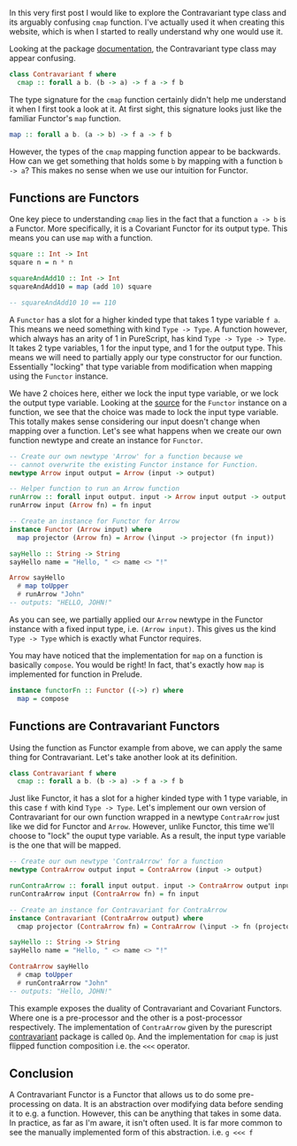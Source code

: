 In this very first post I would like to explore the Contravariant type class and its arguably confusing `cmap` function. I've actually used it when creating this website, which is when I started to really understand why one would use it.

Looking at the package [documentation](https://pursuit.purescript.org/packages/purescript-contravariant/5.0.0/docs/Data.Functor.Contravariant), the Contravariant type class may appear confusing.
```hs
class Contravariant f where
  cmap :: forall a b. (b -> a) -> f a -> f b
```
The type signature for the `cmap` function certainly didn't help me understand it when I first took a look at it.  At first sight, this signature looks just like the familiar Functor's `map` function.
```hs
map :: forall a b. (a -> b) -> f a -> f b
```
However, the types of the `cmap` mapping function appear to be backwards. How can we get something that holds some `b` by mapping with a function `b -> a`? This makes no sense when we use our intuition for Functor.

## Functions are Functors
One key piece to understanding `cmap` lies in the fact that a function `a -> b` is a Functor. More specifically, it is a Covariant Functor for its output type. This means you can use `map` with a function.
```hs
square :: Int -> Int
square n = n * n

squareAndAdd10 :: Int -> Int
squareAndAdd10 = map (add 10) square

-- squareAndAdd10 10 == 110
```
A `Functor` has a slot for a higher kinded type that takes 1 type variable `f a`. This means we need something with kind `Type -> Type`. A function however, which always has an arity of 1 in PureScript, has kind `Type -> Type -> Type`. It takes 2 type variables, 1 for the input type, and 1 for the output type. This means we will need to partially apply our type constructor for our function. Essentially "locking" that type variable from modification when mapping using the `Functor` instance.

We have 2 choices here, either we lock the input type variable, or we lock the output type variable. Looking at the [source](https://github.com/purescript/purescript-prelude/blob/v5.0.0/src/Data/Functor.purs#L40) for the `Functor` instance on a function, we see that the choice was made to lock the input type variable. This totally makes sense considering our input doesn't change when mapping over a function. Let's see what happens when we create our own function newtype and create an instance for `Functor`.
```hs
-- Create our own newtype 'Arrow' for a function because we
-- cannot overwrite the existing Functor instance for Function.
newtype Arrow input output = Arrow (input -> output)

-- Helper function to run an Arrow function
runArrow :: forall input output. input -> Arrow input output -> output
runArrow input (Arrow fn) = fn input

-- Create an instance for Functor for Arrow
instance Functor (Arrow input) where
  map projector (Arrow fn) = Arrow (\input -> projector (fn input))

sayHello :: String -> String
sayHello name = "Hello, " <> name <> "!"

Arrow sayHello
  # map toUpper
  # runArrow "John"
-- outputs: "HELLO, JOHN!"
```
As you can see, we partially applied our `Arrow` newtype in the Functor instance with a fixed input type, i.e. `(Arrow input)`. This gives us the kind `Type -> Type` which is exactly what Functor requires.

You may have noticed that the implementation for `map` on a function is basically `compose`. You would be right! In fact, that's exactly how `map` is implemented for function in Prelude.
```hs
instance functorFn :: Functor ((->) r) where
  map = compose
```

## Functions are Contravariant Functors
Using the function as Functor example from above, we can apply the same thing for Contravariant. Let's take another look at its definition.
```hs
class Contravariant f where
  cmap :: forall a b. (b -> a) -> f a -> f b
```
Just like Functor, it has a slot for a higher kinded type with 1 type variable, in this case `f` with kind `Type -> Type`. Let's implement our own version of Contravariant for our own function wrapped in a newtype `ContraArrow` just like we did for Functor and `Arrow`. However, unlike Functor, this time we'll choose to "lock" the ouput type variable. As a result, the input type variable is the one that will be mapped.
```hs
-- Create our own newtype 'ContraArrow' for a function
newtype ContraArrow output input = ContraArrow (input -> output)

runContraArrow :: forall input output. input -> ContraArrow output input -> output
runContraArrow input (ContraArrow fn) = fn input

-- Create an instance for Contravariant for ContraArrow
instance Contravariant (ContraArrow output) where
  cmap projector (ContraArrow fn) = ContraArrow (\input -> fn (projector input))

sayHello :: String -> String
sayHello name = "Hello, " <> name <> "!"

ContraArrow sayHello
  # cmap toUpper
  # runContraArrow "John"
-- outputs: "Hello, JOHN!"
```
This example exposes the duality of Contravariant and Covariant Functors. Where one is a pre-processor and the other is a post-processor respectively. The implementation of `ContraArrow` given by the purescript [contravariant](https://pursuit.purescript.org/packages/purescript-contravariant) package is called `Op`. And the implementation for `cmap` is just flipped function composition i.e. the `<<<` operator.

## Conclusion
A Contravariant Functor is a Functor that allows us to do some pre-processing on data. It is an abstraction over modifying data before sending it to e.g. a function. However, this can be anything that takes in some data. In practice, as far as I'm aware, it isn't often used. It is far more common to see the manually implemented form of this abstraction. i.e. `g <<< f`

